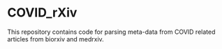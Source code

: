 # COVID_rXiv

This repository contains code for parsing meta-data from COVID related articles from biorxiv and medrxiv.

